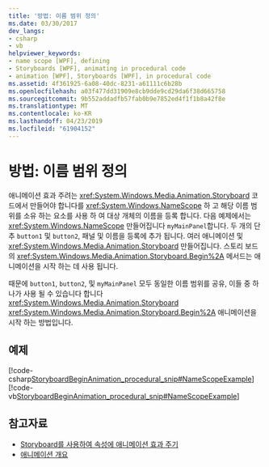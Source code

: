 ```yaml
---
title: '방법: 이름 범위 정의'
ms.date: 03/30/2017
dev_langs:
- csharp
- vb
helpviewer_keywords:
- name scope [WPF], defining
- Storyboards [WPF], animating in procedural code
- animation [WPF], Storyboards [WPF], in procedural code
ms.assetid: 4f361925-6a08-40dc-8231-a61111c6b28b
ms.openlocfilehash: a03f477dd31909e8cb9dde9cd29da6f38d665758
ms.sourcegitcommit: 9b552addadfb57fab0b9e7852ed4f1f1b8a42f8e
ms.translationtype: MT
ms.contentlocale: ko-KR
ms.lasthandoff: 04/23/2019
ms.locfileid: "61904152"
---
```

# <a name="how-to-define-a-name-scope"></a>방법: 이름 범위 정의
애니메이션 효과 주려는 <xref:System.Windows.Media.Animation.Storyboard> 코드에서 만들어야 합니다를 <xref:System.Windows.NameScope> 하 고 해당 이름 범위를 소유 하는 요소를 사용 하 여 대상 개체의 이름을 등록 합니다. 다음 예제에서는 <xref:System.Windows.NameScope> 만들어집니다 `myMainPanel`합니다. 두 개의 단추 `button1` 및 `button2`, 패널 및 이름을 등록에 추가 됩니다. 여러 애니메이션 및 <xref:System.Windows.Media.Animation.Storyboard> 만들어집니다. 스토리 보드의 <xref:System.Windows.Media.Animation.Storyboard.Begin%2A> 메서드는 애니메이션을 시작 하는 데 사용 됩니다.  
  
 때문에 `button1`, `button2`, 및 `myMainPanel` 모두 동일한 이름 범위를 공유, 이들 중 하나가 사용 될 수 있습니다 합니다 <xref:System.Windows.Media.Animation.Storyboard> <xref:System.Windows.Media.Animation.Storyboard.Begin%2A> 애니메이션을 시작 하는 방법입니다.  
  
## <a name="example"></a>예제  
 [!code-csharp[StoryboardBeginAnimation_procedural_snip#NameScopeExample](~/samples/snippets/csharp/VS_Snippets_Wpf/StoryboardBeginAnimation_procedural_snip/CSharp/ScopeExample.cs#namescopeexample)]
 [!code-vb[StoryboardBeginAnimation_procedural_snip#NameScopeExample](~/samples/snippets/visualbasic/VS_Snippets_Wpf/StoryboardBeginAnimation_procedural_snip/visualbasic/scopeexample.vb#namescopeexample)]  
  
## <a name="see-also"></a>참고자료

- [Storyboard를 사용하여 속성에 애니메이션 효과 주기](how-to-animate-a-property-by-using-a-storyboard.md)
- [애니메이션 개요](animation-overview.md)
